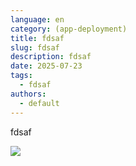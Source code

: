 ```yaml
---
language: en
category: (app-deployment)
title: fdsaf
slug: fdsaf
description: fdsaf
date: 2025-07-23
tags:
  - fdsaf
authors:
  - default
---
```

fdsaf

![](app-deployment/fdsaf/images/1_6bfmkmdgzrwwvvpsay3ivw.webp)
